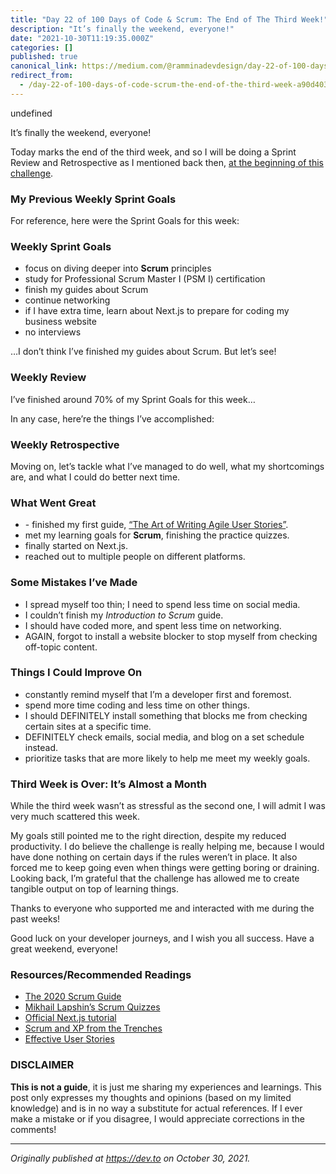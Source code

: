 ```yaml
---
title: "Day 22 of 100 Days of Code & Scrum: The End of The Third Week!"
description: "It’s finally the weekend, everyone!"
date: "2021-10-30T11:19:35.000Z"
categories: []
published: true
canonical_link: https://medium.com/@ramminadevdesign/day-22-of-100-days-of-code-scrum-the-end-of-the-third-week-a90d403f5180
redirect_from:
  - /day-22-of-100-days-of-code-scrum-the-end-of-the-third-week-a90d403f5180
---
```


undefined

It’s finally the weekend, everyone!

Today marks the end of the third week, and so I will be doing a Sprint Review and Retrospective as I mentioned back then, [at the beginning of this challenge](https://dev.to/rammina/100-days-of-code-and-scrum-a-new-challenge-24lp).

### My Previous Weekly Sprint Goals

For reference, here were the Sprint Goals for this week:

### Weekly Sprint Goals

-   focus on diving deeper into **Scrum** principles
-   study for Professional Scrum Master I (PSM I) certification
-   finish my guides about Scrum
-   continue networking
-   if I have extra time, learn about Next.js to prepare for coding my business website
-   no interviews

…I don’t think I’ve finished my guides about Scrum. But let’s see!

### Weekly Review

I’ve finished around 70% of my Sprint Goals for this week…

In any case, here’re the things I’ve accomplished:

### Weekly Retrospective

Moving on, let’s tackle what I’ve managed to do well, what my shortcomings are, and what I could do better next time.

### What Went Great

-   \- finished my first guide, [“The Art of Writing Agile User Stories”](https://dev.to/rammina/the-art-of-writing-agile-user-stories-17o9).
-   met my learning goals for **Scrum**, finishing the practice quizzes.
-   finally started on Next.js.
-   reached out to multiple people on different platforms.

### Some Mistakes I’ve Made

-   I spread myself too thin; I need to spend less time on social media.
-   I couldn’t finish my _Introduction to Scrum_ guide.
-   I should have coded more, and spent less time on networking.
-   AGAIN, forgot to install a website blocker to stop myself from checking off-topic content.

### Things I Could Improve On

-   constantly remind myself that I’m a developer first and foremost.
-   spend more time coding and less time on other things.
-   I should DEFINITELY install something that blocks me from checking certain sites at a specific time.
-   DEFINITELY check emails, social media, and blog on a set schedule instead.
-   prioritize tasks that are more likely to help me meet my weekly goals.

### Third Week is Over: It’s Almost a Month

While the third week wasn’t as stressful as the second one, I will admit I was very much scattered this week.

My goals still pointed me to the right direction, despite my reduced productivity. I do believe the challenge is really helping me, because I would have done nothing on certain days if the rules weren’t in place. It also forced me to keep going even when things were getting boring or draining. Looking back, I’m grateful that the challenge has allowed me to create tangible output on top of learning things.

Thanks to everyone who supported me and interacted with me during the past weeks!

Good luck on your developer journeys, and I wish you all success. Have a great weekend, everyone!

### Resources/Recommended Readings

-   [The 2020 Scrum Guide](https://scrumguides.org/scrum-guide.html)
-   [Mikhail Lapshin’s Scrum Quizzes](https://mlapshin.com/index.php/scrum-quizzes/)
-   [Official Next.js tutorial](https://nextjs.org/learn/basics/create-nextjs-app?utm_source=next-site&utm_medium=nav-cta&utm_campaign=next-website)
-   [Scrum and XP from the Trenches](https://www.infoq.com/minibooks/scrum-xp-from-the-trenches-2/)
-   [Effective User Stories](https://www.visual-paradigm.com/scrum/3c-and-invest-guide/)

### DISCLAIMER

**This is not a guide**, it is just me sharing my experiences and learnings. This post only expresses my thoughts and opinions (based on my limited knowledge) and is in no way a substitute for actual references. If I ever make a mistake or if you disagree, I would appreciate corrections in the comments!

---

_Originally published at_ [_https://dev.to_](https://dev.to/rammina/day-22-of-100-days-of-code-scrum-the-end-of-the-third-week-65a) _on October 30, 2021._
